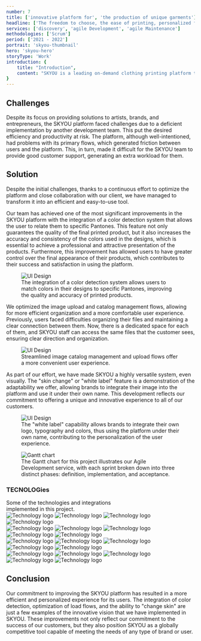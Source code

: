```yaml
---
number: 7
title: ['innovative platform for', 'the production of unique garments']
headline: ['The freedom to choose, the ease of printing, personalized fashion at your fingertips.']
services: ['discovery', 'agile Development', 'agile Maintenance']
methodologies: ['Scrum']
period: ['2021 - 2022']
portrait: 'skyou-thumbnail'
hero: 'skyou-hero'
storyType: 'Work'
introduction: {
    title: "Introduction",
    content: "SKYOU is a leading on-demand clothing printing platform that provides artists, brands, and entrepreneurs with the opportunity to materialize their creations. With its advanced 3D design tool and factories in various locations around the world, SKYOU eliminates the obstacles of minimum order requirements and offers solutions through its expertise in digital printing techniques, laser cutting, sewing, and direct shipping to anywhere in the world.",
}
---
```


<div>
    <h2>Challenges</h2>
    <p>Despite its focus on providing solutions to artists, brands, and entrepreneurs, the SKYOU platform faced challenges due to a deficient implementation by another development team. This put the desired efficiency and productivity at risk. The platform, although well-intentioned, had problems with its primary flows, which generated friction between users and the platform. This, in turn, made it difficult for the SKYOU team to provide good customer support, generating an extra workload for them.</p>
</div>
<div>
    <h2>Solution</h2>
    <p>Despite the initial challenges, thanks to a continuous effort to optimize the platform and close collaboration with our client, we have managed to transform it into an efficient and easy-to-use tool.</p>
    <p>Our team has achieved one of the most significant improvements in the SKYOU platform with the integration of a color detection system that allows the user to relate them to specific Pantones. This feature not only guarantees the quality of the final printed product, but it also increases the accuracy and consistency of the colors used in the designs, which is essential to achieve a professional and attractive presentation of the products. Furthermore, this improvement has allowed users to have greater control over the final appearance of their products, which contributes to their success and satisfaction in using the platform.</p>
</div>
<div>
    <figure>
        <img src="/work/skyou-figure1.jpg" alt="UI Design"/>
        <figcaption class="story_story__mainContent__caption__IQRnS">The integration of a color detection system allows users to match colors in their designs to specific Pantones, improving the quality and accuracy of printed products.</figcaption>
    </figure>    
</div>
<div>
    <p>We optimized the image upload and catalog management flows, allowing for more efficient organization and a more comfortable user experience. Previously, users faced difficulties organizing their files and maintaining a clear connection between them. Now, there is a dedicated space for each of them, and SKYOU staff can access the same files that the customer sees, ensuring clear direction and organization.</p>
</div>
<div>
    <figure>
        <img src="/work/skyou-figure2.jpg" alt="UI Design"/>
        <figcaption class="story_story__mainContent__caption__IQRnS">Streamlined image catalog management and upload flows offer a more convenient user experience.</figcaption>
    </figure>    
</div>
<div>
    <p>As part of our effort, we have made SKYOU a highly versatile system, even visually. The "skin change" or "white label" feature is a demonstration of the adaptability we offer, allowing brands to integrate their image into the platform and use it under their own name. This development reflects our commitment to offering a unique and innovative experience to all of our customers.</p>
</div>
<div>
    <figure>
        <img src="/work/skyou-figure3.jpg" alt="UI Design"/>
        <figcaption class="story_story__mainContent__caption__IQRnS">The "white label" capability allows brands to integrate their own logo, typography and colors, thus using the platform under their own name, contributing to the personalization of the user experience.</figcaption>
    </figure>    
</div>
<div class="story_story__mainContent__gantt__TErEp">
    <figure>
        <img src="/work/project-chart-en--double.svg" alt="Gantt chart"/>
        <figcaption class="story_story__mainContent__caption__IQRnS">The Gantt chart for this project illustrates our Agile Development service, with each sprint broken down into three distinct phases: definition, implementation, and acceptance.</figcaption>
    </figure>
</div>
<div class="story_story__mainContent__technologies__v5XXm">
    <div>
        <h3>TECNOLOGies</h3>
        <span>Some of the technologies and integrations <br/>implemented in this project.</span>
    </div>   
    <div class="story_story__mainContent__technologies__images__6NSg5">
        <div>
            <img alt="Technology logo" src="/technologies/aws.svg"/>
            <img alt="Technology logo" src="/technologies/ubuntu.svg"/>
            <img alt="Technology logo" src="/technologies/java.svg"/>
            <img alt="Technology logo" src="/technologies/postgresql.svg"/>
        </div>
        <div>
            <img alt="Technology logo" src="/technologies/spring.svg"/>
            <img alt="Technology logo" src="/technologies/gitlab.svg"/>
            <img alt="Technology logo" src="/technologies/github.svg"/>
            <img alt="Technology logo" src="/technologies/postman.svg" class="story_story__mainContent__technologies__images__large__KxVD1"/>
            <img alt="Technology logo" src="/technologies/shopify.svg"/>
        </div>
        <div>
            <img alt="Technology logo" src="/technologies/vue.svg"/>
            <img alt="Technology logo" src="/technologies/html.svg"/>
            <img alt="Technology logo" src="/technologies/css.svg"/>
            <img alt="Technology logo" src="/technologies/javascript.svg"/>
            <img alt="Technology logo" src="/technologies/rest.svg" class="story_story__mainContent__technologies__images__large__KxVD1"/>
        </div>
        <div>            
            <img alt="Technology logo" src="/technologies/apache.svg" class="story_story__mainContent__technologies__images__large__KxVD1"/>
            <img alt="Technology logo" src="/technologies/tomcat.svg"/>
            <img alt="Technology logo" src="/technologies/gradle.svg"/>
            <img alt="Technology logo" src="/technologies/mavenFeather.svg"/>
            <img alt="Technology logo" src="/technologies/npm.svg" class="story_story__mainContent__technologies__images__large__KxVD1"/>
        </div>
    </div>     
</div>
<div>
    <h2>Conclusion</h2>
    <p>Our commitment to improving the SKYOU platform has resulted in a more efficient and personalized experience for its users. The integration of color detection, optimization of load flows, and the ability to "change skin" are just a few examples of the innovative vision that we have implemented in SKYOU. These improvements not only reflect our commitment to the success of our customers, but they also position SKYOU as a globally competitive tool capable of meeting the needs of any type of brand or user.</p>
</div>